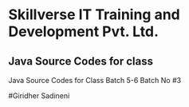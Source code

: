 # Skillverse IT Training and Development Pvt. Ltd.
## Java Source Codes for class

Java Source Codes for Class Batch 5-6 Batch No #3 


#Giridher Sadineni